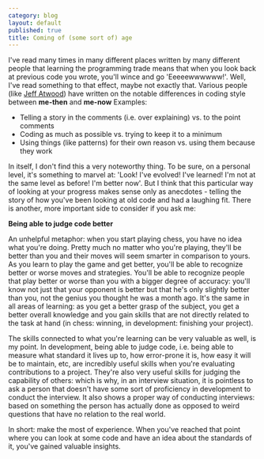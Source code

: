 ```yaml
---
category: blog
layout: default
published: true
title: Coming of (some sort of) age
---
```

I've read many times in many different places written by many different people that learning the programming trade means that when you look back at previous code you wrote, you'll wince and go 'Eeeeewwwwww!'. Well, I've read something to that effect, maybe not exactly that. Various people (like [Jeff Atwood](http://www.codinghorror.com)) have written on the notable differences in coding style between **me-then** and **me-now** Examples:

* Telling a story in the comments (i.e. over explaining) vs. to the point comments
* Coding as much as possible vs. trying to keep it to a minimum
* Using things (like patterns) for their own reason vs. using them because they work

In itself, I don't find this a very noteworthy thing. To be sure, on a personal level, it's something to marvel at: 'Look! I've evolved! I've learned! I'm not at the same level as before! I'm better now'. But I think that this particular way of looking at your progress makes sense only as anecdotes - telling the story of how you've been looking at old code and had a laughing fit. There is another, more important side to consider if you ask me:

**Being able to judge code better**

An unhelpful metaphor: when you start playing chess, you have no idea what you're doing. Pretty much no matter who you're playing, they'll be better than you and their moves will seem smarter in comparison to yours. As you learn to play the game and get better, you'll be able to recognize better or worse moves and strategies. You'll be able to recognize people that play better or worse than you with a bigger degree of accuracy: you'll know not just that your opponent is better but that he's only slightly better than you, not the genius you thought he was a month ago. It's the same in all areas of learning: as you get a better grasp of the subject, you get a better overall knowledge and you gain skills that are not directly related to the task at hand (in chess: winning, in development: finishing your project).

The skills connected to what you're learning can be very valuable as well, is my point. In development, being able to judge code, i.e. being able to measure what standard it lives up to, how error-prone it is, how easy it will be to maintain, etc, are incredibly useful skills when you're evaluating contributions to a project. They're also very useful skills for judging the capability of others: which is why, in an interview situation, it is pointless to ask a person that doesn't have some sort of proficiency in development to conduct the interview. It also shows a proper way of conducting interviews: based on something the person has actually done as opposed to weird questions that have no relation to the real world.

In short: make the most of experience. When you've reached that point where you can look at some code and have an idea about the standards of it, you've gained valuable insights.
